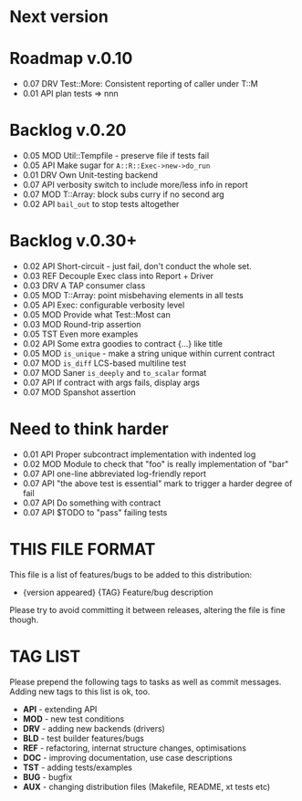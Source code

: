 # Next version

# Roadmap v.0.10

* 0.07 DRV Test::More: Consistent reporting of caller under T::M
* 0.01 API plan tests => nnn

# Backlog v.0.20

* 0.05 MOD Util::Tempfile - preserve file if tests fail
* 0.05 API Make sugar for `A::R::Exec->new->do_run`
* 0.01 DRV Own Unit-testing backend
* 0.07 API verbosity switch to include more/less info in report
* 0.07 MOD T::Array: block subs curry if no second arg
* 0.02 API `bail_out` to stop tests altogether

# Backlog v.0.30+

* 0.02 API Short-circuit - just fail, don't conduct the whole set.
* 0.03 REF Decouple Exec class into Report + Driver
* 0.03 DRV A TAP consumer class
* 0.05 MOD T::Array: point misbehaving elements in all tests
* 0.05 API Exec: configurable verbosity level
* 0.05 MOD Provide what Test::Most can
* 0.03 MOD Round-trip assertion
* 0.05 TST Even more examples
* 0.02 API Some extra goodies to contract {...} like title
* 0.05 MOD `is_unique` - make a string unique within current contract
* 0.07 MOD `is_diff` LCS-based multiline test
* 0.07 MOD Saner `is_deeply` and `to_scalar` format
* 0.07 API If contract with args fails, display args
* 0.07 MOD Spanshot assertion

# Need to think harder

* 0.01 API Proper subcontract implementation with indented log
* 0.02 MOD Module to check that "foo" is really implementation of "bar"
* 0.07 API one-line abbreviated log-friendly report
* 0.07 API "the above test is essential" mark to trigger a harder degree of fail
* 0.07 API Do something with contract
* 0.07 API $TODO to "pass" failing tests

# THIS FILE FORMAT

This file is a list of features/bugs to be added to this distribution:

* {version appeared} {TAG} Feature/bug description

Please try to avoid committing it between releases,
altering the file is fine though.

# TAG LIST

Please prepend the following tags to tasks as well as commit messages.
Adding new tags to this list is ok, too.

* **API** - extending API
* **MOD** - new test conditions
* **DRV** - adding new backends (drivers)
* **BLD** - test builder features/bugs
* **REF** - refactoring, internat structure changes, optimisations
* **DOC** - improving documentation, use case descriptions
* **TST** - adding tests/examples
* **BUG** - bugfix
* **AUX** - changing distribution files (Makefile, README, xt tests etc)
